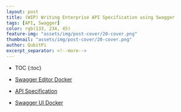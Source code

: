 ```yaml
---
layout: post
title: (WIP) Writing Enterprise API Specification using Swagger
tags: [API, Swagger]
color: rgb(133, 234, 45)
feature-img: "assets/img/post-cover/20-cover.png"
thumbnail: "assets/img/post-cover/20-cover.png"
author: QubitPi
excerpt_separator: <!--more-->
---
```


<!--more-->

* TOC
{:toc}

* [Swagger Editor Docker](https://hub.docker.com/r/swaggerapi/swagger-editor/)
* [API Specification](https://swagger.io/specification/)
* [Swagger UI Docker](https://github.com/swagger-api/swagger-ui/blob/master/docs/usage/installation.md#docker)
